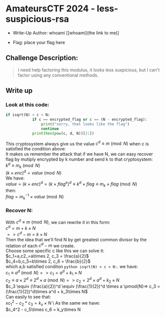 # AmateursCTF 2024 - less-suspicious-rsa
- Write-Up Author: whoami \[[whoami](the link to me)\]

- Flag: place your flag here

## Challenge Description:
>I need help factoring this modulus, it looks less suspicious, but I can't factor using any conventional methods.
## Write up  

### Look at this code:
```python
if isqrt(N) < c < N:
            if c == encrypted_flag or c == (N - encrypted_flag):
                print("sorry, that looks like the flag")
                continue
            print(hex(pow(c, d, N))[2:])
```
This cryptosystem always give us the value $c^d \equiv m \pmod{N}$ when c is satisfied the condition above: \
It makes us remember the attack that if we have N, we can easy recover flag by mutiply encrypted by k number and send k to that cryptosystem:\
$k^d \equiv m_k \pmod{N}$\
$(k\times enc)^d = value \pmod{N}$\
We have: \
$value = (k\times enc)^d = (k\times flag^e)^d \equiv  k^d\times flag \equiv m_k\times flag \pmod{N}$ \
then:\
$flag = m_k^{-1} \times value \pmod{N}$

### Recover N:
With $c^d \equiv m \pmod{N}$, we can rewrite it in this form:\
$c^d = m + k\times N$ \
$=> c^d - m = k\times N$ \
Then the idea that we'll find N by get greatest common divisor by the relation of each $c^d - m$ we create.\
Choose some specific c like this we can solve it: \
$c_1=a,c2_=a\times 2, c_3 = \frac{a}{2}$ \
$c_4=b,c_5=b\times 2, c_6 = \frac{b}{2}$ \
which a,b satisfied conditon ```python isqrt(N) < c < N:```.
we have: \
$c_1 \equiv a^d \pmod{N} => c_1 = a^d + k_1\times N$\
$c_2 \equiv {a\times 2}^d \equiv 2^d \times a \pmod{N} => c_2 = 2^d \times a^d + k_2\times N$\
$c_3 \equiv (\frac{a}{2})^d \equiv (\frac{1}{2})^d \times a  \pmod{N}=> c_3 =  (\frac{1}{2})^d\times a^d + k_3\times N$\
Can easily to see that:  \
x$c_1^2 - c_2*c_3 = k_x\times N$ \ 
As the same we have: \
 $c_4^2 - c_5\times c_6 = k_y\times N 
